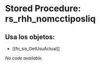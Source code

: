 # Stored Procedure: rs_rhh_nomcctiposliq

## Usa los objetos:
- [[fn_sis_GetUsuActual]]

*No code available.*
